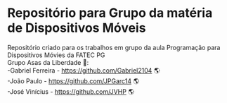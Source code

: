 # Repositório para Grupo da matéria de Dispositivos Móveis
 Repositório criado para os trabalhos em grupo da aula Programação para Dispositivos Móvies da FATEC PG
 <br/>
Grupo Asas da Liberdade :eagle::<br/>
 -Gabriel Ferreira - https://github.com/Gabriel2104 :earth_americas:<br/>
 -João Paulo - https://github.com/JPGarc14 :earth_americas:<br/>
 -José Vinícius - https://github.com/JVHP :earth_americas:<br/>

 
